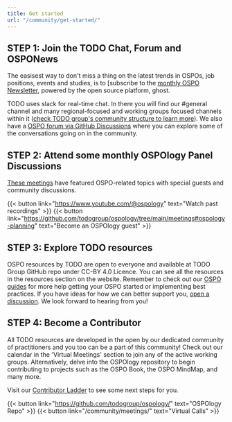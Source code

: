 ```yaml
---
title: Get started
url: "/community/get-started/"
---
```


## STEP 1: Join the TODO Chat, Forum and OSPONews

The easisest way to don't miss a thing on the latest trends in OSPOs, job positions, events and studies, is to [subscribe to the [monthly OSPO Newsletter](https://ospo-news.ghost.io/), powered by the open source platform, ghost.

TODO uses slack for real-time chat. In there you will find our #general channel and many regional-focused and working groups focused channels within it ([check TODO group's community structure to learn more](https://github.com/todogroup/governance/blob/main/TODO%20Structure/structure-mindmap.md)). We also have a [OSPO forum via GitHub Discussions](https://github.com/todogroup/ospology/discussions) where you can explore some of the conversations going on in the community.

## STEP 2: Attend some monthly OSPOlogy Panel Discussions

[These meetings](https://community.linuxfoundation.org/todo-group-ospology/) have featured OSPO-related topics with special guests and community discussions.

{{< button link="https://www.youtube.com/@ospology" text="Watch past recordings" >}} {{< button link="https://github.com/todogroup/ospology/tree/main/meetings#ospology-planning" text="Become an OSPOlogy guest" >}}

## STEP 3: Explore TODO resources

OSPO resources by TODO are open to everyone and available at TODO Group GitHub repo under CC-BY 4.0 Licence. You can see all the resources in the resources section on the website. Remember to check out our [OSPO guides](https://todogroup.org/resources/guides/) for more help getting your OSPO started or implementing best practices. If you have ideas for how we can better support you, [open a discussion](https://github.com/todogroup/ospology/discussions). We look forward to hearing from you!

## STEP 4: Become a Contributor

All TODO resources are developed in the open by our dedicated community of practitioners and you too can be a part of this community! Check out our calendar in the 'Virtual Meetings' section to join any of the active working groups. Alternatively, delve into the OSPOlogy repository to begin contributing to projects such as the OSPO Book, the OSPO MindMap, and many more.

 Visit our [Contributor Ladder](https://github.com/todogroup/ospology/blob/main/GOVERNANCE.md) to see some next steps for you.

{{< button link="https://github.com/todogroup/ospology/" text="OSPOlogy Repo" >}} {{< button link="/community/meetings/" text="Virtual Calls" >}}